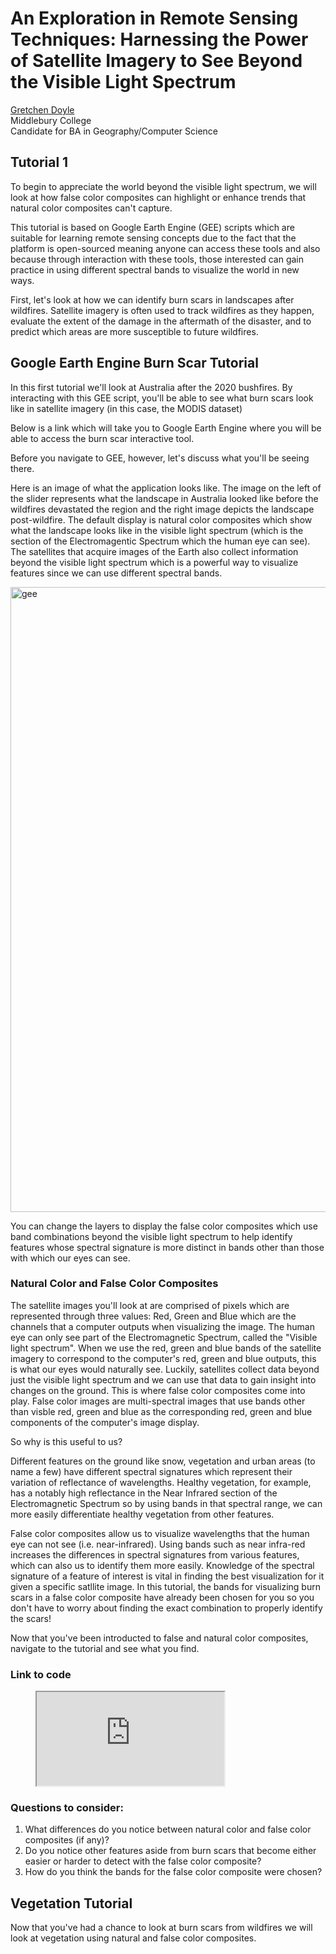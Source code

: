 # An Exploration in Remote Sensing Techniques: Harnessing the Power of Satellite Imagery to See Beyond the Visible Light Spectrum

[Gretchen Doyle](https://github.com/gldoyle?tab=repositories)<br/>
Middlebury College<br/>
Candidate for BA in Geography/Computer Science  

## Tutorial 1

To begin to appreciate the world beyond the visible light spectrum, we will look at how false color composites can highlight or enhance trends that natural color composites can't capture.

This tutorial is based on Google Earth Engine (GEE) scripts which are suitable for learning remote sensing concepts due to the fact that the platform is open-sourced meaning anyone can access these tools and also because through interaction with these tools, those interested can gain practice in using different spectral bands to visualize the world in new ways.

First, let's look at how we can identify burn scars in landscapes after wildfires. Satellite imagery is often used to track wildfires as they happen, evaluate the extent of the damage in the aftermath of the disaster, and to predict which areas are more susceptible to future wildfires.

## Google Earth Engine Burn Scar Tutorial

In this first tutorial we'll look at Australia after the 2020 bushfires. By interacting
with this GEE script, you'll be able to see what burn scars look like in satellite imagery (in this case, the MODIS dataset)

Below is a link which will take you to Google Earth Engine where you will be able to access the burn scar interactive tool.

Before you navigate to GEE, however, let's discuss what you'll be seeing there.

Here is an image of what the application looks like. The image on the left of the slider represents what the landscape in Australia looked like before the wildfires devastated the region and the right image depicts the landscape post-wildfire. The default display is natural color composites which show what the landscape looks like in the visible light spectrum (which is the section of the Electromagentic Spectrum which the human eye can see). The satellites that acquire images of the Earth also collect information beyond the visible light spectrum which is a powerful way to visualize features since we can use different spectral bands.

<img width="1000" alt="gee" src="https://user-images.githubusercontent.com/63744379/141497446-934ba6c2-b82b-4cc0-ae73-8dc337bc70d5.png">

You can change the layers to display the false color composites which use band combinations beyond the visible light spectrum to help identify features whose spectral signature is more distinct in bands other than those with which our eyes can see.

### Natural Color and False Color Composites
The satellite images you'll look at are comprised of pixels which are represented through three values: Red, Green and Blue which are the channels that 
a computer outputs when visualizing the image. The human eye can only see part of the Electromagnetic Spectrum, called the "Visible light spectrum". When we use the red, green and blue bands of the satellite imagery to correspond to the computer's red, green and blue outputs, this is what our eyes would naturally see. Luckily, satellites collect data beyond just the visible light spectrum and we can use that data to gain insight into changes on the ground. This is where false color composites come into play. False color images are multi-spectral images that use bands other than visble red, green and blue as the corresponding red, green and blue components of the computer's image display. 

So why is this useful to us?

Different features on the ground like snow, vegetation and urban areas (to name a few) have different spectral signatures which represent their variation of reflectance of wavelengths. Healthy vegetation, for example, has a notably high reflectance in the Near Infrared section of the Electromagnetic Spectrum so by using bands in that spectral range, we can more easily differentiate healthy vegetation from other features.

False color composites allow us to visualize wavelengths that the human eye can not see (i.e. near-infrared). Using bands such as near infra-red increases the differences in spectral signatures from various features, which can also us to identify them more easily. Knowledge of the spectral signature of a feature of interest is vital in finding the best visualization for it given a specific satllite image. In this tutorial, the bands for visualizing burn scars in a false color 
composite have already been chosen for you so you don't have to worry about finding the exact combination to properly identify the scars!

Now that you've been introducted to false and natural color composites, navigate to the tutorial and see what you find.

### Link to code
<div>
<figure class="video_container">
<iframe src="https://gldoyle.users.earthengine.app/view/burnscarexploration" ></iframe>
</figure>
</div>

### Questions to consider:
1. What differences do you notice between natural color and false color composites (if any)?
2. Do you notice other features aside from burn scars that become either easier or harder to detect with the false color composite?
3. How do you think the bands for the false color composite were chosen?

## Vegetation Tutorial

Now that you've had a chance to look at burn scars from wildfires we will look at vegetation using natural and false color composites. 





